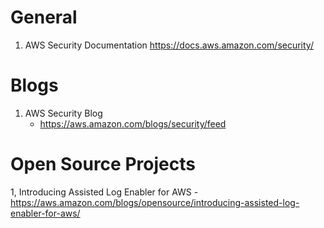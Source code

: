 
# General

1. AWS Security Documentation
https://docs.aws.amazon.com/security/

# Blogs

1. AWS Security Blog
    - https://aws.amazon.com/blogs/security/feed

# Open Source Projects

1, Introducing Assisted Log Enabler for AWS
    - https://aws.amazon.com/blogs/opensource/introducing-assisted-log-enabler-for-aws/